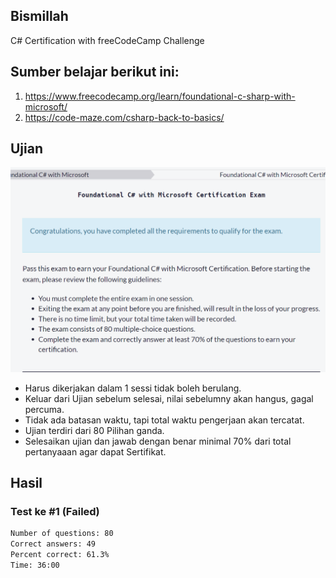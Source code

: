 ## Bismillah

C# Certification with freeCodeCamp Challenge

## Sumber belajar berikut ini:

1. https://www.freecodecamp.org/learn/foundational-c-sharp-with-microsoft/
2. https://code-maze.com/csharp-back-to-basics/

## Ujian

![exam on freecodecamp](exam-freecodecamp.png)


- Harus dikerjakan dalam 1 sessi tidak boleh berulang.
- Keluar dari Ujian sebelum selesai, nilai sebelumny akan hangus, gagal percuma.
- Tidak ada batasan waktu, tapi total waktu pengerjaan akan tercatat.
- Ujian terdiri dari 80 Pilihan ganda.
- Selesaikan ujian dan jawab dengan benar minimal 70% dari total pertanyaaan agar dapat Sertifikat.

## Hasil

### Test ke #1 (Failed)
```bash
Number of questions: 80
Correct answers: 49
Percent correct: 61.3%
Time: 36:00
```